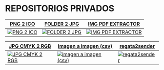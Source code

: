 # REPOSITORIOS PRIVADOS


| [PNG 2 ICO](https://github.com/suministros-game/png2ico) | [FOLDER 2 JPG](https://github.com/suministros-game/folder2jpg) | [IMG PDF EXTRACTOR](https://github.com/suministros-game/ImgPDFExtractor) |
|-------------|-------------|-------------|
| [![PNG 2 ICO](https://github.com/suministros-game/png2ico/blob/main/favicon.png?raw=true)](https://github.com/suministros-game/png2ico) | [![FOLDER 2 JPG](https://github.com/suministros-game/folder2jpg/blob/main/favicon.png?raw=true)](https://github.com/suministros-game/folder2jpg) | [![IMG PDF EXTRACTOR](https://github.com/suministros-game/ImgPDFExtractor/blob/main/favicon.png?raw=true)](https://github.com/suministros-game/ImgPDFExtractor) | 

| [JPG CMYK 2 RGB](https://github.com/suministros-game/CMYK2RGB) | [imagen a imagen (csv)](https://github.com/suministros-game/i2i-csv) | [regata2sender](https://github.com/suministros-game/regata2sender) |
|-------------|-------------|-------------|
| [![JPG CMYK 2 RGB](https://github.com/suministros-game/CMYK2RGB/blob/main/favicon.png?raw=true)](https://github.com/suministros-game/CMYK2RGB) | [![imagen a imagen (csv)](https://github.com/suministros-game/i2i-csv/blob/main/favicon.png?raw=true)](https://github.com/suministros-game/i2i-csv) | [![regata2sender](https://github.com/suministros-game/regata2sender/blob/main/favicon.png?raw=true)](https://github.com/suministros-game/regata2sender) |
